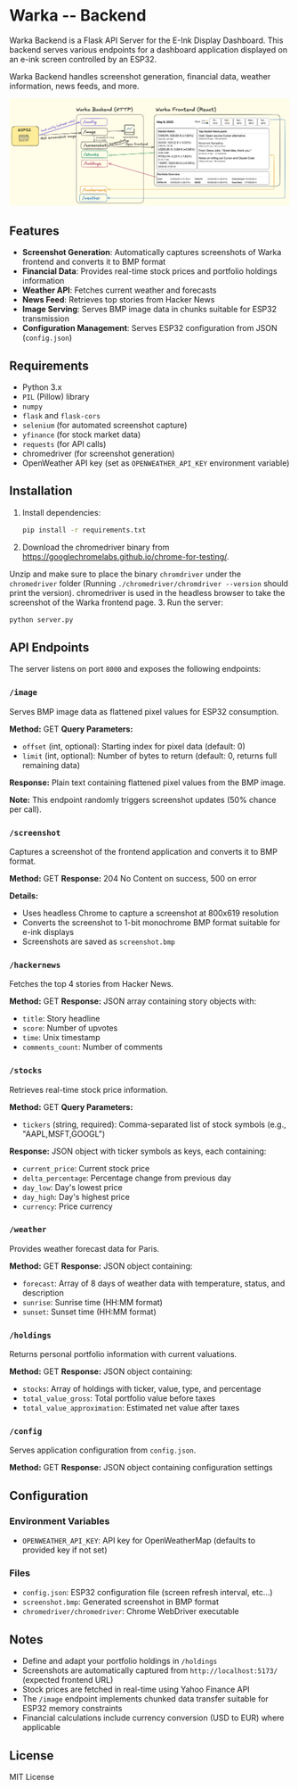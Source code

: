 # Warka -- Backend

Warka Backend is a Flask API Server for the E-Ink Display Dashboard.
This backend serves various endpoints for a dashboard application displayed on an e-ink screen controlled by an ESP32.

Warka Backend handles screenshot generation, financial data, weather information, news feeds, and more.

![architecture.jpeg](architecture.jpeg)

## Features

- **Screenshot Generation**: Automatically captures screenshots of Warka frontend and converts it to BMP format
- **Financial Data**: Provides real-time stock prices and portfolio holdings information
- **Weather API**: Fetches current weather and forecasts
- **News Feed**: Retrieves top stories from Hacker News
- **Image Serving**: Serves BMP image data in chunks suitable for ESP32 transmission
- **Configuration Management**: Serves ESP32 configuration from JSON (`config.json`)

## Requirements

- Python 3.x
- `PIL` (Pillow) library
- `numpy`
- `flask` and `flask-cors`
- `selenium` (for automated screenshot capture)
- `yfinance` (for stock market data)
- `requests` (for API calls)
- chromedriver (for screenshot generation)
- OpenWeather API key (set as `OPENWEATHER_API_KEY` environment variable)

## Installation

1. Install dependencies:
   ```sh
   pip install -r requirements.txt
   ```
2. Download the chromedriver binary from https://googlechromelabs.github.io/chrome-for-testing/.

 Unzip and make sure to place the binary `chromdriver` under the `chromedriver` folder (Running `./chromedriver/chromdriver --version` should print the version). chromedriver is used in the headless browser to take the screenshot of the Warka frontend page.
3. Run the server:
   ```sh
   python server.py
   ```

## API Endpoints

The server listens on port `8000` and exposes the following endpoints:

### `/image`
Serves BMP image data as flattened pixel values for ESP32 consumption.

**Method:** GET
**Query Parameters:**
- `offset` (int, optional): Starting index for pixel data (default: 0)
- `limit` (int, optional): Number of bytes to return (default: 0, returns full remaining data)

**Response:** Plain text containing flattened pixel values from the BMP image.

**Note:** This endpoint randomly triggers screenshot updates (50% chance per call).

### `/screenshot`
Captures a screenshot of the frontend application and converts it to BMP format.

**Method:** GET
**Response:** 204 No Content on success, 500 on error

**Details:**
- Uses headless Chrome to capture a screenshot at 800x619 resolution
- Converts the screenshot to 1-bit monochrome BMP format suitable for e-ink displays
- Screenshots are saved as `screenshot.bmp`

### `/hackernews`
Fetches the top 4 stories from Hacker News.

**Method:** GET
**Response:** JSON array containing story objects with:
- `title`: Story headline
- `score`: Number of upvotes
- `time`: Unix timestamp
- `comments_count`: Number of comments

### `/stocks`
Retrieves real-time stock price information.

**Method:** GET
**Query Parameters:**
- `tickers` (string, required): Comma-separated list of stock symbols (e.g., "AAPL,MSFT,GOOGL")

**Response:** JSON object with ticker symbols as keys, each containing:
- `current_price`: Current stock price
- `delta_percentage`: Percentage change from previous day
- `day_low`: Day's lowest price
- `day_high`: Day's highest price
- `currency`: Price currency

### `/weather`
Provides weather forecast data for Paris.

**Method:** GET
**Response:** JSON object containing:
- `forecast`: Array of 8 days of weather data with temperature, status, and description
- `sunrise`: Sunrise time (HH:MM format)
- `sunset`: Sunset time (HH:MM format)

### `/holdings`
Returns personal portfolio information with current valuations.

**Method:** GET
**Response:** JSON object containing:
- `stocks`: Array of holdings with ticker, value, type, and percentage
- `total_value_gross`: Total portfolio value before taxes
- `total_value_approximation`: Estimated net value after taxes

### `/config`
Serves application configuration from `config.json`.

**Method:** GET
**Response:** JSON object containing configuration settings

## Configuration

### Environment Variables
- `OPENWEATHER_API_KEY`: API key for OpenWeatherMap (defaults to provided key if not set)

### Files
- `config.json`: ESP32 configuration file (screen refresh interval, etc...)
- `screenshot.bmp`: Generated screenshot in BMP format
- `chromedriver/chromedriver`: Chrome WebDriver executable

## Notes

- Define and adapt your portfolio holdings in `/holdings`
- Screenshots are automatically captured from `http://localhost:5173/` (expected frontend URL)
- Stock prices are fetched in real-time using Yahoo Finance API
- The `/image` endpoint implements chunked data transfer suitable for ESP32 memory constraints
- Financial calculations include currency conversion (USD to EUR) where applicable

## License

MIT License
